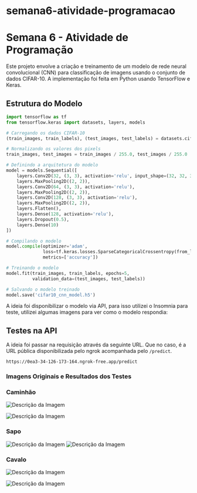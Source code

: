 # semana6-atividade-programacao



# Semana 6 - Atividade de Programação

Este projeto envolve a criação e treinamento de um modelo de rede neural convolucional (CNN) para classificação de imagens usando o conjunto de dados CIFAR-10. A implementação foi feita em Python usando TensorFlow e Keras.

## Estrutura do Modelo

```python
import tensorflow as tf
from tensorflow.keras import datasets, layers, models

# Carregando os dados CIFAR-10
(train_images, train_labels), (test_images, test_labels) = datasets.cifar10.load_data()

# Normalizando os valores dos pixels
train_images, test_images = train_images / 255.0, test_images / 255.0

# Definindo a arquitetura do modelo
model = models.Sequential([
    layers.Conv2D(32, (3, 3), activation='relu', input_shape=(32, 32, 3)),
    layers.MaxPooling2D((2, 2)),
    layers.Conv2D(64, (3, 3), activation='relu'),
    layers.MaxPooling2D((2, 2)),
    layers.Conv2D(128, (3, 3), activation='relu'),
    layers.MaxPooling2D((2, 2)),
    layers.Flatten(),
    layers.Dense(128, activation='relu'),
    layers.Dropout(0.5),
    layers.Dense(10)
])

# Compilando o modelo
model.compile(optimizer='adam',
              loss=tf.keras.losses.SparseCategoricalCrossentropy(from_logits=True),
              metrics=['accuracy'])

# Treinando o modelo
model.fit(train_images, train_labels, epochs=5,
          validation_data=(test_images, test_labels))

# Salvando o modelo treinado
model.save('cifar10_cnn_model.h5')

```

A ideia foi disponibilizar o modelo via API, para isso utilizei o Insomnia para teste, utilizei algumas imagens para ver como o modelo respondia:

## Testes na API

A ideia foi passar na requisição através da seguinte URL. Que no caso, é a URL pública disponibilizada pelo ngrok acompanhada pelo ```/predict```.

 ```https://0ea3-34-126-173-164.ngrok-free.app/predict```

### Imagens Originais e Resultados dos Testes

### Caminhão
![Descrição da Imagem](./imagens/caminhao.jpg)

![Descrição da Imagem](./testes/teste_caminhao.png)

### Sapo
![Descrição da Imagem](./imagens/sapo.jpg)
![Descrição da Imagem](./testes/teste_sapo.png)

### Cavalo
![Descrição da Imagem](./imagens/cavalo.jpg)


![Descrição da Imagem](./testes/teste_cavalo.png)



